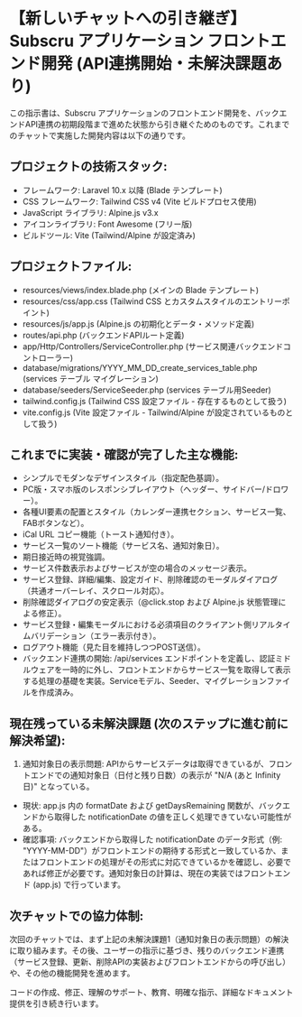 # 【新しいチャットへの引き継ぎ】Subscru アプリケーション フロントエンド開発 (API連携開始・未解決課題あり)
この指示書は、Subscru アプリケーションのフロントエンド開発を、バックエンドAPI連携の初期段階まで進めた状態から引き継ぐためのものです。これまでのチャットで実施した開発内容は以下の通りです。

## プロジェクトの技術スタック:

- フレームワーク: Laravel 10.x 以降 (Blade テンプレート)
- CSS フレームワーク: Tailwind CSS v4 (Vite ビルドプロセス使用)
- JavaScript ライブラリ: Alpine.js v3.x
- アイコンライブラリ: Font Awesome (フリー版)
- ビルドツール: Vite (Tailwind/Alpine が設定済み)

## プロジェクトファイル:

- resources/views/index.blade.php (メインの Blade テンプレート)
- resources/css/app.css (Tailwind CSS とカスタムスタイルのエントリーポイント)
- resources/js/app.js (Alpine.js の初期化とデータ・メソッド定義)
- routes/api.php (バックエンドAPIルート定義)
- app/Http/Controllers/ServiceController.php (サービス関連バックエンドコントローラー)
- database/migrations/YYYY_MM_DD_create_services_table.php (services テーブル マイグレーション)
- database/seeders/ServiceSeeder.php (services テーブル用Seeder)
- tailwind.config.js (Tailwind CSS 設定ファイル - 存在するものとして扱う)
- vite.config.js (Vite 設定ファイル - Tailwind/Alpine が設定されているものとして扱う)

## これまでに実装・確認が完了した主な機能:

- シンプルでモダンなデザインスタイル（指定配色基調）。
- PC版・スマホ版のレスポンシブレイアウト（ヘッダー、サイドバー/ドロワー）。
- 各種UI要素の配置とスタイル（カレンダー連携セクション、サービス一覧、FABボタンなど）。
- iCal URL コピー機能（トースト通知付き）。
- サービス一覧のソート機能（サービス名、通知対象日）。
- 期日接近時の視覚強調。
- サービス件数表示およびサービスが空の場合のメッセージ表示。
- サービス登録、詳細/編集、設定ガイド、削除確認のモーダルダイアログ（共通オーバーレイ、スクロール対応）。
- 削除確認ダイアログの安定表示（@click.stop および Alpine.js 状態管理による修正）。
- サービス登録・編集モーダルにおける必須項目のクライアント側リアルタイムバリデーション（エラー表示付き）。
- ログアウト機能（見た目を維持しつつPOST送信）。
- バックエンド連携の開始: /api/services エンドポイントを定義し、認証ミドルウェアを一時的に外し、フロントエンドからサービス一覧を取得して表示する処理の基礎を実装。Serviceモデル、Seeder、マイグレーションファイルを作成済み。

## 現在残っている未解決課題 (次のステップに進む前に解決希望):

1. 通知対象日の表示問題: APIからサービスデータは取得できているが、フロントエンドでの通知対象日（日付と残り日数）の表示が "N/A (あと Infinity 日)" となっている。
- 現状: app.js 内の formatDate および getDaysRemaining 関数が、バックエンドから取得した notificationDate の値を正しく処理できていない可能性がある。
- 確認事項: バックエンドから取得した notificationDate のデータ形式（例: "YYYY-MM-DD"）がフロントエンドの期待する形式と一致しているか、またはフロントエンドの処理がその形式に対応できているかを確認し、必要であれば修正が必要です。通知対象日の計算は、現在の実装ではフロントエンド (app.js) で行っています。

## 次チャットでの協力体制:

次回のチャットでは、まず上記の未解決課題1（通知対象日の表示問題）の解決に取り組みます。その後、ユーザーの指示に基づき、残りのバックエンド連携（サービス登録、更新、削除APIの実装およびフロントエンドからの呼び出し）や、その他の機能開発を進めます。

コードの作成、修正、理解のサポート、教育、明確な指示、詳細なドキュメント提供を引き続き行います。
